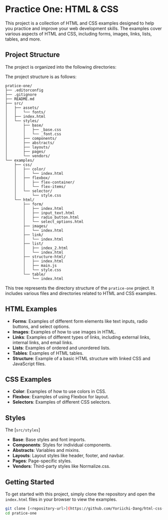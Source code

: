 # Practice One: HTML & CSS

This project is a collection of HTML and CSS examples designed to help you practice and improve your web development skills. The examples cover various aspects of HTML and CSS, including forms, images, links, lists, tables, and more.

## Project Structure

The project is organized into the following directories:

The project structure is as follows:

```
pratice-one/
├── .editorconfig
├── .gitignore
├── README.md
├── src/
│   ├── assets/
│   │   └── fonts/
│   ├── index.html
│   └── styles/
│       ├── base/
│       │   ├── _base.css
│       │   └── _font.css
│       ├── components/
│       ├── abstracts/
│       ├── layouts/
│       ├── pages/
│       └── vendors/
└── examples/
    ├── css/
    │   ├── color/
    │   │   └── index.html
    │   ├── flexbox/
    │   │   ├── flex-container/
    │   │   └── flex-items/
    │   └── selector/
    │       └── style.css
    └── html/
        ├── form/
        │   ├── index.html
        │   ├── input_text.html
        │   ├── radio_button.html
        │   └── select_options.html
        ├── images/
        │   └── index.html
        ├── link/
        │   └── index.html
        ├── list/
        │   ├── index_2.html
        │   └── index.html
        ├── structure-html/
        │   ├── index.html
        │   ├── main.js
        │   └── style.css
        └── table/
            └── index.html
```

This tree represents the directory structure of the `pratice-one` project. It includes various files and directories related to HTML and CSS examples.

## HTML Examples

-   **Forms**: Examples of different form elements like text inputs, radio buttons, and select options.
-   **Images**: Examples of how to use images in HTML.
-   **Links**: Examples of different types of links, including external links, internal links, and email links.
-   **Lists**: Examples of ordered and unordered lists.
-   **Tables**: Examples of HTML tables.
-   **Structure**: Example of a basic HTML structure with linked CSS and JavaScript files.

## CSS Examples

-   **Color**: Examples of how to use colors in CSS.
-   **Flexbox**: Examples of using Flexbox for layout.
-   **Selectors**: Examples of different CSS selectors.

## Styles

The [`src/styles`]

-   **Base**: Base styles and font imports.
-   **Components**: Styles for individual components.
-   **Abstracts**: Variables and mixins.
-   **Layouts**: Layout styles like header, footer, and navbar.
-   **Pages**: Page-specific styles.
-   **Vendors**: Third-party styles like Normalize.css.

## Getting Started

To get started with this project, simply clone the repository and open the `index.html` files in your browser to view the examples.

```sh
git clone [<repository-url>](https://github.com/Yoriichi-Dang/html-css-training.git)
cd pratice-one
```
